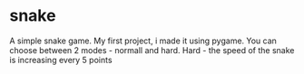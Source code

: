# snake
A simple snake game.
My first project, i made it using pygame.
You can choose between 2 modes - normall and hard.
Hard - the speed of the snake is  increasing every 5 points
